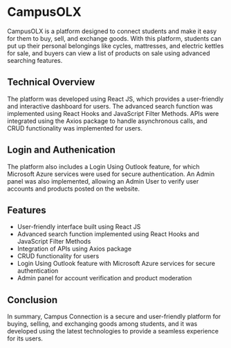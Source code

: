 
# CampusOLX

CampusOLX is a platform designed to connect students and make it easy for them to buy, sell, and exchange goods. With this platform, students can put up their personal belongings like cycles, mattresses, and electric kettles for sale, and buyers can view a list of products on sale using advanced searching features.




## Technical Overview

The platform was developed using React JS, which provides a user-friendly and interactive dashboard for users. The advanced search function was implemented using React Hooks and JavaScript Filter Methods. APIs were integrated using the Axios package to handle asynchronous calls, and CRUD functionality was implemented for users.

## Login and Authenication

The platform also includes a Login Using Outlook feature, for which Microsoft Azure services were used for secure authentication. An Admin panel was also implemented, allowing an Admin User to verify user accounts and products posted on the website.




## Features

* User-friendly interface built using React JS
* Advanced search function implemented using React Hooks and JavaScript Filter Methods
* Integration of APIs using Axios package
* CRUD functionality for users
* Login Using Outlook feature with Microsoft Azure services for secure authentication
* Admin panel for account verification and product moderation
## Conclusion

In summary, Campus Connection is a secure and user-friendly platform for buying, selling, and exchanging goods among students, and it was developed using the latest technologies to provide a seamless experience for its users.